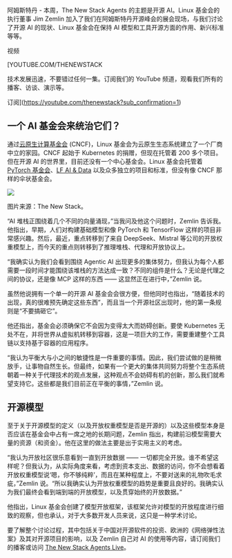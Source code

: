 阿姆斯特丹 - 本周，The New Stack Agents 的主题是开源 AI。Linux 基金会的执行董事 Jim Zemlin 加入了我们在阿姆斯特丹开源峰会的展会现场，与我们讨论了开源 AI 的现状、Linux 基金会在保持 AI 模型和工具开源方面的作用、新兴标准等等。

视频

[YOUTUBE.COM/THENEWSTACK

技术发展迅速，不要错过任何一集。订阅我们的 YouTube 频道，观看我们所有的播客、访谈、演示等。

订阅](https://youtube.com/thenewstack?sub_confirmation=1)

## 一个 AI 基金会来统治它们？

通过[云原生计算基金会](https://www.cncf.io/) (CNCF)，Linux 基金会为云原生生态系统建立了一个厂商中立的家园。CNCF 起始于 Kubernetes 的捐赠，但现在托管着 200 多个项目。但在开源 AI 的世界里，目前还没有一个中心基金会。Linux 基金会托管着 [PyTorch 基金会](https://thenewstack.io/welcome-to-the-new-stack-agents-a-weekly-livestream-on-ai/)、[LF AI & Data](https://lfaidata.foundation/) 以及众多独立的项目和标准，但没有像 CNCF 那样的伞状基金会。

[![](https://cdn.thenewstack.io/media/2025/09/f1f81175-img_2018-scaled.jpg)](https://cdn.thenewstack.io/media/2025/09/f1f81175-img_2018-scaled.jpg)

图片来源：The New Stack。

“AI 堆栈正围绕着几个不同的向量涌现，”当我问及他这个问题时，Zemlin 告诉我。他指出，早期，人们对构建基础模型和像 PyTorch 和 TensorFlow 这样的项目非常感兴趣。然后，最近，重点转移到了来自 DeepSeek、Mistral 等公司的开放权重模型上，而今天的重点则转移到了推理堆栈、代理和开放协议上。

“我确实认为我们会看到围绕 Agentic AI 出现更多的集体努力，但我认为每个人都需要一段时间才能围绕该堆栈的方法达成一致？不同的组件是什么？无论是代理之间的协议，还是像 MCP 这样的东西 —— 这显然正在进行中，”Zemlin 说。

虽然他说拥有一个单一的开源 AI 基金会会很方便，但他同时也指出，“随着技术的出现，真的很难预先确定这些东西”，而且当一个开源社区出现时，他的第一条规则是“不要搞砸它”。

他还指出，基金会必须确保它不会因为变得太大而妨碍创新。要使 Kubernetes 无处不在，并将世界从虚拟机转移到容器，这是一项巨大的工作，需要重建整个工具链以支持基于容器的应用程序。

“我认为平衡大与小之间的敏捷性是一件重要的事情。因此，我们尝试做的是稍微放手，让事物自然生长。但最终，如果有一个更大的集体共同努力将整个生态系统朝着一种关于代理技术的观点发展，这种观点不会妨碍有机的创新，那么我们就希望支持它。这些都是我们目前正在平衡的事情，”Zemlin 说。

## 开源模型

至于关于开源模型的定义（以及开放权重模型是否是开源的）以及这些模型本身是否应该在基金会中占有一席之地的长期问题，Zemlin 指出，构建前沿模型需要大量的资源（和资金）。他在这里的做法主要是出于实用主义的考虑。

“我认为开放社区很乐意看到一直到开放数据 —— 一切都完全开放。谁不希望这样呢？但我认为，从实际角度来看，考虑到资本支出、数据的访问，你不会想看着开放权重模型说‘嗯，你不够纯粹’，而且在某种程度上，不要对送来的礼物吹毛求疵，”Zemlin 说。“所以我确实认为开放权重模型的趋势是重要且良好的。我确实认为我们最终会看到端到端的开放模型，以及贯穿始终的开放数据。”

他指出，Linux 基金会创建了模型开放框架，该框架允许对模型的开放程度进行细致的观察，但也承认，对于大多数开发人员来说，这只是一种学术讨论。

要了解整个讨论过程，其中包括关于中国对开源软件的投资、欧洲的《网络弹性法案》及其对开源项目的影响，以及 Zemlin 自己对 AI 的使用等内容，请订阅我们的播客或访问 [The New Stack Agents Live](https://www.youtube.com/watch?v=X1c3hGfF_a0)。